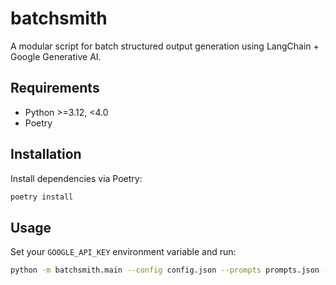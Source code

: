 # batchsmith

A modular script for batch structured output generation using LangChain + Google Generative AI.

## Requirements

- Python >=3.12, <4.0
- Poetry

## Installation

Install dependencies via Poetry:

```bash
poetry install
```

## Usage

Set your `GOOGLE_API_KEY` environment variable and run:

```bash
python -m batchsmith.main --config config.json --prompts prompts.json --batch_data batch_data.json --output output.json
```
